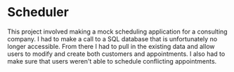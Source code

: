 # Scheduler

This project involved making a mock scheduling application for a consulting company. 
I had to make a call to a SQL database that is unfortunately no longer accessible. 
From there I had to pull in the existing data and allow users to modify and create both
customers and appointments. I also had to make sure that users weren't able to schedule 
conflicting appointments.
